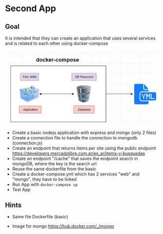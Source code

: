 # Second App

## Goal
It is intended that they can create an application that uses several services and is related to each other using docker-compose

<div style="text-align:center;margin:auto">
    <img src="docker-compose.png"  style="border-radius: 20px" />
</div>

- Create a basic nodejs application with express and mongo (only 2 files)
- Create a connection file to handle the connection to mongodb (connection.js)
- Create an endpoint that returns items per site using the public endpoint https://developers.mercadolibre.com.ar/es_ar/items-y-busquedas
- Create an endpoint "/cache" that saves the endpoint search in mongoDB, where the key is the search url
- Reuse the same dockerfile from the basic
- Create a docker-compose.yml which has 2 services "web" and "mongo", they have to be linked
- Run App with `docker-compose up`
- Test App

## Hints

- Same file Dockerfile (basic)

- Image for mongo https://hub.docker.com/_/mongo
